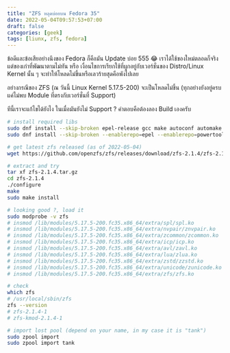 ```yaml
---
title: "ZFS หลุดบ่อยบน Fedora 35"
date: 2022-05-04T09:57:53+07:00
draft: false
categories: [geek]
tags: [liunx, zfs, fedora]
---
```


ข้อดีและข้อเสียอย่างนึงของ Fedora ก็คือมัน Update บ่อย 555 😂 เราได้ใช้ของใหม่ตลอดก็จริง แต่ของเก่าที่พัฒนาตามไม่ทัน หรือ เงื่อนไขการเรียกใช้ที่ผูกอยู่กับเวอร์ชั่นของ Distro/Linux Kernel นั้น ๆ จะทำให้โหลดไม่ขึ้นหรือเลวร้ายสุดคือพังไปเลย

อย่างกรณีของ ZFS (ณ วันนี้ Linux Kernel 5.17.5-200) จะเป็นโหลดไม่ขึ้น (ทุกอย่างยังอยู่ครบแค่ไม่พบ Module ที่ตรงกับเวอร์ชั่นที่ Support)

ทีนี้เราจะแก้ไขได้ยังไง ในเมื่อมันยังไม่ Support ? คำตอบคือต้องลอง Build เองครับ

<!--more-->

```bash
# install required libs
sudo dnf install --skip-broken epel-release gcc make autoconf automake libtool rpm-build libtirpc-devel libblkid-devel libuuid-devel libudev-devel openssl-devel zlib-devel libaio-devel libattr-devel elfutils-libelf-devel kernel-devel-$(uname -r) python3 python3-devel python3-setuptools python3-cffi libffi-devel git ncompress libcurl-devel
sudo dnf install --skip-broken --enablerepo=epel --enablerepo=powertools python3-packaging dkms

# get latest zfs released (as of 2022-05-04)
wget https://github.com/openzfs/zfs/releases/download/zfs-2.1.4/zfs-2.1.4.tar.gz

# extract and try
tar xf zfs-2.1.4.tar.gz
cd zfs-2.1.4
./configure
make
sudo make install

# looking good ?, load it
sudo modprobe -v zfs
# insmod /lib/modules/5.17.5-200.fc35.x86_64/extra/spl/spl.ko 
# insmod /lib/modules/5.17.5-200.fc35.x86_64/extra/nvpair/znvpair.ko 
# insmod /lib/modules/5.17.5-200.fc35.x86_64/extra/zcommon/zcommon.ko 
# insmod /lib/modules/5.17.5-200.fc35.x86_64/extra/icp/icp.ko 
# insmod /lib/modules/5.17.5-200.fc35.x86_64/extra/avl/zavl.ko 
# insmod /lib/modules/5.17.5-200.fc35.x86_64/extra/lua/zlua.ko 
# insmod /lib/modules/5.17.5-200.fc35.x86_64/extra/zstd/zzstd.ko 
# insmod /lib/modules/5.17.5-200.fc35.x86_64/extra/unicode/zunicode.ko 
# insmod /lib/modules/5.17.5-200.fc35.x86_64/extra/zfs/zfs.ko

# check
which zfs
# /usr/local/sbin/zfs
zfs --version
# zfs-2.1.4-1
# zfs-kmod-2.1.4-1

# import lost pool (depend on your name, in my case it is "tank")
sudo zpool import
sudo zpool import tank
```
